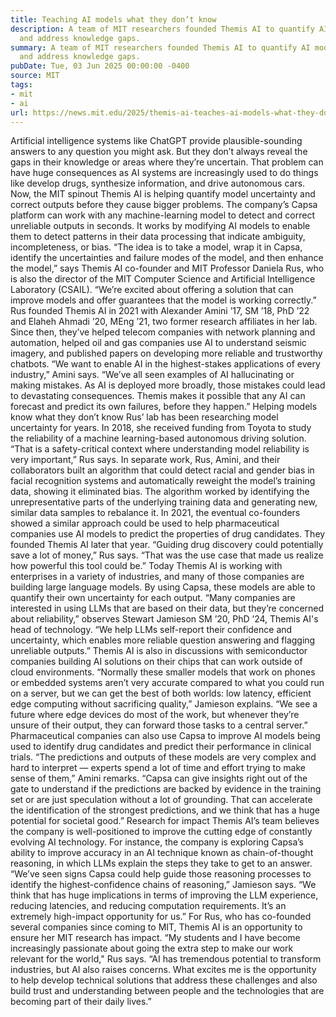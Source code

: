 ```yaml
---
title: Teaching AI models what they don’t know
description: A team of MIT researchers founded Themis AI to quantify AI model uncertainty
  and address knowledge gaps.
summary: A team of MIT researchers founded Themis AI to quantify AI model uncertainty
  and address knowledge gaps.
pubDate: Tue, 03 Jun 2025 00:00:00 -0400
source: MIT
tags:
- mit
- ai
url: https://news.mit.edu/2025/themis-ai-teaches-ai-models-what-they-dont-know-0603
---
```


Artificial intelligence systems like ChatGPT provide plausible-sounding answers to any question you might ask. But they don’t always reveal the gaps in their knowledge or areas where they’re uncertain. That problem can have huge consequences as AI systems are increasingly used to do things like develop drugs, synthesize information, and drive autonomous cars.
Now, the MIT spinout Themis AI is helping quantify model uncertainty and correct outputs before they cause bigger problems. The company’s Capsa platform can work with any machine-learning model to detect and correct unreliable outputs in seconds. It works by modifying AI models to enable them to detect patterns in their data processing that indicate ambiguity, incompleteness, or bias.
“The idea is to take a model, wrap it in Capsa, identify the uncertainties and failure modes of the model, and then enhance the model,” says Themis AI co-founder and MIT Professor Daniela Rus, who is also the director of the MIT Computer Science and Artificial Intelligence Laboratory (CSAIL). “We’re excited about offering a solution that can improve models and offer guarantees that the model is working correctly.”
Rus founded Themis AI in 2021 with Alexander Amini ’17, SM ’18, PhD ’22 and Elaheh Ahmadi ’20, MEng ’21, two former research affiliates in her lab. Since then, they’ve helped telecom companies with network planning and automation, helped oil and gas companies use AI to understand seismic imagery, and published papers on developing more reliable and trustworthy chatbots.
“We want to enable AI in the highest-stakes applications of every industry,” Amini says. “We’ve all seen examples of AI hallucinating or making mistakes. As AI is deployed more broadly, those mistakes could lead to devastating consequences. Themis makes it possible that any AI can forecast and predict its own failures, before they happen.”
Helping models know what they don’t know
Rus’ lab has been researching model uncertainty for years. In 2018, she received funding from Toyota to study the reliability of a machine learning-based autonomous driving solution.
“That is a safety-critical context where understanding model reliability is very important,” Rus says.
In separate work, Rus, Amini, and their collaborators built an algorithm that could detect racial and gender bias in facial recognition systems and automatically reweight the model’s training data, showing it eliminated bias. The algorithm worked by identifying the unrepresentative parts of the underlying training data and generating new, similar data samples to rebalance it.
In 2021, the eventual co-founders showed a similar approach could be used to help pharmaceutical companies use AI models to predict the properties of drug candidates. They founded Themis AI later that year.
“Guiding drug discovery could potentially save a lot of money,” Rus says. “That was the use case that made us realize how powerful this tool could be.”
Today Themis AI is working with enterprises in a variety of industries, and many of those companies are building large language models. By using Capsa, these models are able to quantify their own uncertainty for each output.
“Many companies are interested in using LLMs that are based on their data, but they’re concerned about reliability,” observes Stewart Jamieson SM ’20, PhD ’24, Themis AI's head of technology. “We help LLMs self-report their confidence and uncertainty, which enables more reliable question answering and flagging unreliable outputs.”
Themis AI is also in discussions with semiconductor companies building AI solutions on their chips that can work outside of cloud environments.
“Normally these smaller models that work on phones or embedded systems aren’t very accurate compared to what you could run on a server, but we can get the best of both worlds: low latency, efficient edge computing without sacrificing quality,” Jamieson explains. “We see a future where edge devices do most of the work, but whenever they’re unsure of their output, they can forward those tasks to a central server.”
Pharmaceutical companies can also use Capsa to improve AI models being used to identify drug candidates and predict their performance in clinical trials.
“The predictions and outputs of these models are very complex and hard to interpret — experts spend a lot of time and effort trying to make sense of them,” Amini remarks. “Capsa can give insights right out of the gate to understand if the predictions are backed by evidence in the training set or are just speculation without a lot of grounding. That can accelerate the identification of the strongest predictions, and we think that has a huge potential for societal good.”
Research for impact
Themis AI’s team believes the company is well-positioned to improve the cutting edge of constantly evolving AI technology. For instance, the company is exploring Capsa’s ability to improve accuracy in an AI technique known as chain-of-thought reasoning, in which LLMs explain the steps they take to get to an answer.
“We’ve seen signs Capsa could help guide those reasoning processes to identify the highest-confidence chains of reasoning,” Jamieson says. “We think that has huge implications in terms of improving the LLM experience, reducing latencies, and reducing computation requirements. It’s an extremely high-impact opportunity for us.”
For Rus, who has co-founded several companies since coming to MIT, Themis AI is an opportunity to ensure her MIT research has impact.
“My students and I have become increasingly passionate about going the extra step to make our work relevant for the world," Rus says. “AI has tremendous potential to transform industries, but AI also raises concerns. What excites me is the opportunity to help develop technical solutions that address these challenges and also build trust and understanding between people and the technologies that are becoming part of their daily lives.”